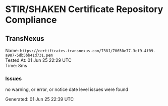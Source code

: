 # STIR/SHAKEN Certificate Repository Compliance

## TransNexus

Name: `https://certificates.transnexus.com/738J/70650e77-3ef9-4f09-a987-5db5bb41d731.pem`\
Tested At: 01 Jun 25 22:29 UTC\
Time: 8ms

### Issues

no warning, or error, or notice date level issues were found

Generated: 01 Jun 25 22:39 UTC